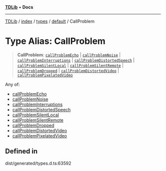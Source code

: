 [**TDLib**](../../../../../../README.md) • **Docs**

***

[TDLib](../../../../../../modules.md) / [index](../../../../../README.md) / [types](../../../README.md) / [default](../README.md) / CallProblem

# Type Alias: CallProblem

> **CallProblem**: [`callProblemEcho`](callProblemEcho.md) \| [`callProblemNoise`](callProblemNoise.md) \| [`callProblemInterruptions`](callProblemInterruptions.md) \| [`callProblemDistortedSpeech`](callProblemDistortedSpeech.md) \| [`callProblemSilentLocal`](callProblemSilentLocal.md) \| [`callProblemSilentRemote`](callProblemSilentRemote.md) \| [`callProblemDropped`](callProblemDropped.md) \| [`callProblemDistortedVideo`](callProblemDistortedVideo.md) \| [`callProblemPixelatedVideo`](callProblemPixelatedVideo.md)

Any of:
- [callProblemEcho](callProblemEcho.md)
- [callProblemNoise](callProblemNoise.md)
- [callProblemInterruptions](callProblemInterruptions.md)
- [callProblemDistortedSpeech](callProblemDistortedSpeech.md)
- [callProblemSilentLocal](callProblemSilentLocal.md)
- [callProblemSilentRemote](callProblemSilentRemote.md)
- [callProblemDropped](callProblemDropped.md)
- [callProblemDistortedVideo](callProblemDistortedVideo.md)
- [callProblemPixelatedVideo](callProblemPixelatedVideo.md)

## Defined in

dist/generated/types.d.ts:63592
